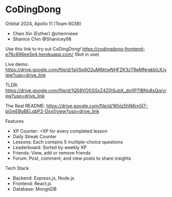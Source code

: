 # CoDingDong
Orbital 2024, Apollo 11 (Team 6038)
- Chen Xin (Esther) @chennieee
- Shanice Chin @Shanicey98

Use this link to try out CoDingDong! 
https://codingdong-frontend-e76c896ee5e4.herokuapp.com/ (Not in use)

Live demo: 
https://drive.google.com/file/d/1sVSp6O2uM6ktwNHFZK3zTReMNrgkbjLK/view?usp=drive_link

TLDR: 
https://drive.google.com/file/d/1Q58VOGSSxZ4Z0jSubX_do0P7IBNp8sQq/view?usp=drive_link

The Real README: 
https://drive.google.com/file/d/1KhIz5hN6rn5l7-bGmEBgBELgbP2-Dxxf/view?usp=drive_link

Features
- XP Counter: +XP for every completed lesson
- Daily Streak Counter
- Lessons: Each contains 5 multiple-choice questions
- Leaderboard: Sorted by weekly XP
- Friends: View, add or remove friends
- Forum: Post, comment, and view posts to share insights

Tech Stack
- Backend: Express.js, Node.js
- Frontend: React.js
- Database: MongoDB


